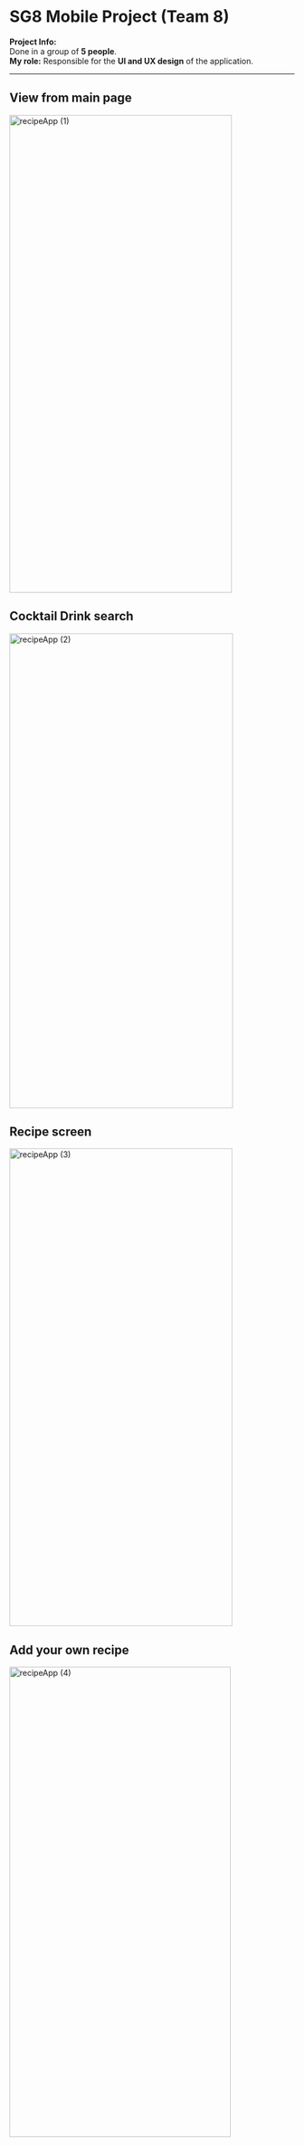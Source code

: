 # SG8 Mobile Project (Team 8)

**Project Info:**  
Done in a group of **5 people**.  
**My role:** Responsible for the **UI and UX design** of the application.

---

## View from main page

<img width="393" height="844" alt="recipeApp (1)" src="https://github.com/user-attachments/assets/9e847268-342e-49a5-82e8-38df861dde67" />

## Cocktail Drink search
<img width="395" height="839" alt="recipeApp (2)" src="https://github.com/user-attachments/assets/4bde7fd3-d7b9-4f88-bc9a-b9cae2bc7e1c" />

## Recipe screen
<img width="394" height="844" alt="recipeApp (3)" src="https://github.com/user-attachments/assets/b3ce0e2f-4cf2-4df9-b374-079cfbf10b0d" />

## Add your own recipe
<img width="391" height="831" alt="recipeApp (4)" src="https://github.com/user-attachments/assets/0e558e46-f9b6-4087-bfe6-cb6e34d171f0" />




